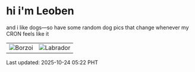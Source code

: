 # hi i'm Leoben

and i like dogs—so have some random dog pics that change whenever my CRON feels like it

|  |  |
|--------|----------|
| ![Borzoi](https://random-dog-vercel.vercel.app/api/random-borzoi?v=1761254550) | ![Labrador](https://random-dog-vercel.vercel.app/api/random-labrador?v=1761254550) |

Last updated: 2025-10-24 05:22 PHT
